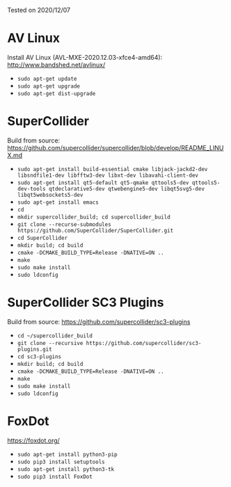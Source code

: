 Tested on 2020/12/07

# AV Linux 
Install AV Linux (AVL-MXE-2020.12.03-xfce4-amd64): http://www.bandshed.net/avlinux/

* `sudo apt-get update`
* `sudo apt-get upgrade`
* `sudo apt-get dist-upgrade`

# SuperCollider
Build from source: https://github.com/supercollider/supercollider/blob/develop/README_LINUX.md

* `sudo apt-get install build-essential cmake libjack-jackd2-dev libsndfile1-dev libfftw3-dev libxt-dev libavahi-client-dev`
* `sudo apt-get install qt5-default qt5-qmake qttools5-dev qttools5-dev-tools qtdeclarative5-dev qtwebengine5-dev libqt5svg5-dev libqt5websockets5-dev`
* `sudo apt-get install emacs`
* `cd `
* `mkdir supercollider_build; cd supercollider_build`
* `git clone --recurse-submodules https://github.com/SuperCollider/SuperCollider.git`
* `cd SuperCollider`
* `mkdir build; cd build`
* `cmake -DCMAKE_BUILD_TYPE=Release -DNATIVE=ON ..`
* `make`
* `sudo make install`
* `sudo ldconfig`

# SuperCollider SC3 Plugins
Build from source: https://github.com/supercollider/sc3-plugins

* `cd ~/supercollider_build`
* `git clone --recursive https://github.com/supercollider/sc3-plugins.git`
* `cd sc3-plugins`
* `mkdir build; cd build`
* `cmake -DCMAKE_BUILD_TYPE=Release -DNATIVE=ON ..`
* `make`
* `sudo make install`
* `sudo ldconfig`

# FoxDot
https://foxdot.org/
* `sudo apt-get install python3-pip`
* `sudo pip3 install setuptools`
* `sudo apt-get install python3-tk`
* `sudo pip3 install FoxDot`
